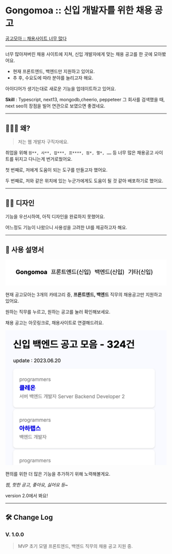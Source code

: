 # Gongomoa :: 신입 개발자를 위한 채용 공고
[공고모아 :: 채용사이트 너무 많다](https://gongomoa.vercel.app/)

---

너무 많아져버린 채용 사이트에 지쳐, 신입 개발자에게 맞는 채용 공고를 한 곳에 모아봤어요.

- 현재 프론트엔드, 백엔드만 지원하고 있어요.
- 추 후, 수요도에 따라 분야를 늘리고자 해요.

아이디어가 생기는대로 새로운 기능을 업데이트하고 있어요.

**Skill** : Typescript, next13, mongodb,cheerio, peppeteer
그 회사를 검색했을 때, next seo의 장점을 빌어 연관으로 보였으면 좋겠네요.

---

## 🤷🏻‍♂️ 왜?

> 저는 웹 개발자 구직자에요.

취업을 위해 `원**, 사**, 잡***, 프****, 점*, 랠*, ……` 등 너무 많은 채용공고 사이트를 뒤지고 다니는게 번거로웠어요.

첫 번째로, 저에게 도움이 되는 도구를 만들고자 했어요.

두 번째로, 저와 같은 위치에 있는 누군가에게도 도움이 될 것 같아 배포하기로 했어요.
> 

---

## 💅🏼 디자인

기능을 우선시하여, 아직 디자인을 완료하지 못했어요.

어느정도 기능이 나왔으니 사용성을 고려한 UI를 제공하고자 해요.

---

## 📓 사용 설명서

![navigation](./readImg/11.png)

현재 공고모아는 3개의 카테고리 중, **프론트엔드, 백엔드** 직무의 채용공고만 지원하고 있어요.

원하는 직무를 누르고, 원하는 공고를 눌러 확인해보세요.

채용 공고는 아웃링크로, 채용사이트로 연결해드려요.

![list](./readImg/2.png)

편의를 위한 더 많은 기능을 추가하기 위해 노력해볼게요.

*찜, 핫한 공고, 좋아요, 싫어요 등~*

version 2.0에서 봐요!

---

## 🛠️ Change Log

### V. 1.0.0

> MVP 초기 모델
프론트엔드, 백엔드 직무의 채용 공고 지원 중.
>
